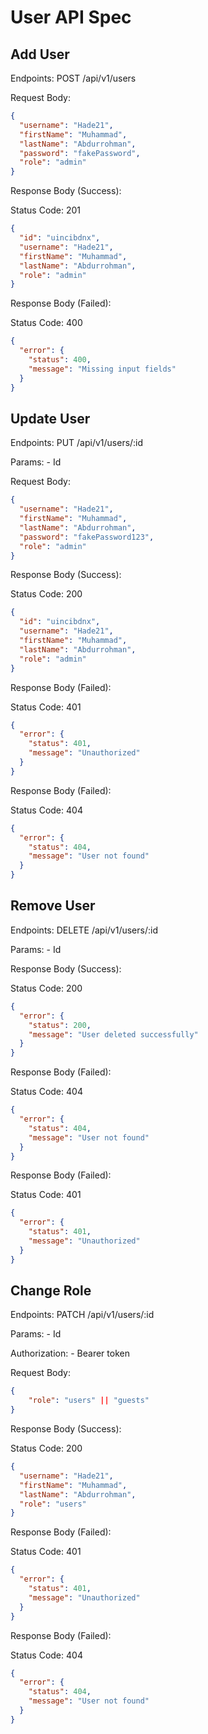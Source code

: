 # User API Spec

## Add User

Endpoints: POST /api/v1/users

Request Body:

```json
{
  "username": "Hade21",
  "firstName": "Muhammad",
  "lastName": "Abdurrohman",
  "password": "fakePassword",
  "role": "admin"
}
```

Response Body (Success):

Status Code: 201

```json
{
  "id": "uincibdnx",
  "username": "Hade21",
  "firstName": "Muhammad",
  "lastName": "Abdurrohman",
  "role": "admin"
}
```

Response Body (Failed):

Status Code: 400

```json
{
  "error": {
    "status": 400,
    "message": "Missing input fields"
  }
}
```

## Update User

Endpoints: PUT /api/v1/users/:id

Params: - Id

Request Body:

```json
{
  "username": "Hade21",
  "firstName": "Muhammad",
  "lastName": "Abdurrohman",
  "password": "fakePassword123",
  "role": "admin"
}
```

Response Body (Success):

Status Code: 200

```json
{
  "id": "uincibdnx",
  "username": "Hade21",
  "firstName": "Muhammad",
  "lastName": "Abdurrohman",
  "role": "admin"
}
```

Response Body (Failed):

Status Code: 401

```json
{
  "error": {
    "status": 401,
    "message": "Unauthorized"
  }
}
```

Response Body (Failed):

Status Code: 404

```json
{
  "error": {
    "status": 404,
    "message": "User not found"
  }
}
```

## Remove User

Endpoints: DELETE /api/v1/users/:id

Params: - Id

Response Body (Success):

Status Code: 200

```json
{
  "error": {
    "status": 200,
    "message": "User deleted successfully"
  }
}
```

Response Body (Failed):

Status Code: 404

```json
{
  "error": {
    "status": 404,
    "message": "User not found"
  }
}
```

Response Body (Failed):

Status Code: 401

```json
{
  "error": {
    "status": 401,
    "message": "Unauthorized"
  }
}
```

## Change Role

Endpoints: PATCH /api/v1/users/:id

Params: - Id

Authorization: - Bearer token

Request Body:

```json
{
    "role": "users" || "guests"
}
```

Response Body (Success):

Status Code: 200

```json
{
  "username": "Hade21",
  "firstName": "Muhammad",
  "lastName": "Abdurrohman",
  "role": "users"
}
```

Response Body (Failed):

Status Code: 401

```json
{
  "error": {
    "status": 401,
    "message": "Unauthorized"
  }
}
```

Response Body (Failed):

Status Code: 404

```json
{
  "error": {
    "status": 404,
    "message": "User not found"
  }
}
```
